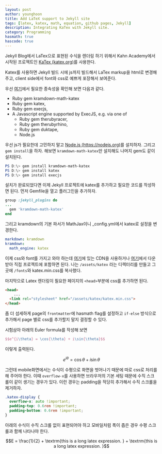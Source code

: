 ```yaml
---
layout: post
author: younghoon
title: Add LaTeX support to Jekyll site
tags: [latex, katex, math, equation, github pages, Jekyll]
description: Integrating KaTex with Jekyll site.
category: Programming
hasmath: true
hascode: true
---
```


Jekyll Blog에서 LaTex으로 표현된 수식을 렌더링 하기 위해서 Kahn Academy에서 시작된 프로젝트인 [KaTex (katex.org)](https://katex.org/)를 사용한다.

<!--more-->

Katex를 사용하면 Jekyll 빌드 시에 js까지 빌드해서 LaTex markup을 html로 변경해 주고, client side에서 font와 css로 예쁘게 포장해서 보여준다.

우선 [여기](https://github.com/kramdown/math-katex)에서 필요한 종속성을 확인해 보면 다음과 같다.

- Ruby gem kramdown-math-katex
- Ruby gem katex,
- Ruby gem execjs,
- A Javascript engine supported by ExecJS, e.g. via one of
  - Ruby gem therubyracer,
  - Ruby gem therubyrhino,
  - Ruby gem duktape,
  - Node.js

우선 js가 필요한데 고민하지 말고 [Node.js (https://nodejs.org)](https://nodejs.org)를 설치하자. 그리고 `gem install`을 하자. 해보면 `kramdown-math-katex`만 설치해도 나머지 gem도 같이 설치된다.

```powershell
PS D:\> gem install kramdown-math-katex
PS D:\> gem install katex
PS D:\> gem install execjs
```

설치가 완료되었다면 이제 Jekyll 프로젝트에 katex를 추가하고 필요한 코드를 작성하면 된다. 먼저 Gemfile을 열고 플러그인을 추가하자.

```ruby
group :jekyll_plugins do
...
  gem 'kramdown-math-katex'
end
```

그리고 kramdown의 기본 파서가 MathJax이니 \_config.yml에서 katex로 설정을 변경한다.

```yml
markdown: kramdown
kramdown:
  math_engine: katex
```

이제 css와 font를 가지고 와야 하는데 [여기](https://katex.org/docs/autorender.html)에 있는 CDN을 사용하거나 [여기](https://github.com/KaTeX/KaTeX/releases)에서 다운받아 직접 프로젝트에 포함하면 된다. 나는 `/assets/katex` 라는 디렉터리를 만들고 그곳에 `/fonts`와 katex.min.css를 복사했다.

마지막으로 Latex 렌더링이 필요한 페이지의 `<head>`부분에 css를 추가하면 된다.
```html
<head>
    ...
  <link rel="stylesheet" href="/assets/katex/katex.min.css">
</head>
```
좀 더 섬세하게 page의 `frontmatter`에 hasmath flag를 설정하고 `if-else` 방식으로 추가해서 page 별로 css를 추가할지 말지 결정할 수 있다.

시험삼아 아래의 Euler formula를 작성해 보면
```latex
$$e^{i\theta} = \cos{\theta} + i\sin{\theta}$$
```
이렇게 출력된다.

$$e^{i\theta} = \cos{\theta} + i\sin{\theta}$$

그런데 mobile화면에서는 수식이 수평으로 화면을 벗어나기 때문에 따로 css로 처리를 해 주어야 한다. 이때 `overflow-x`를 사용하면 브라우저의 기본 세팅 때문에 수직 스크롤이 같이 생기는 경우가 있다. 이런 경우는 padding을 적당히 추가해서 수직 스크롤을 제거하자.


```css
.katex-display {
  overflow-x: auto !important;
  padding-top: 0.6rem !important;
  padding-bottom: 0.6rem !important;
}
```

아래의 수식이 수직 스크롤 없이 표현되어야 하고 모바일처럼 폭이 좁은 경우 수평 스크롤과 함께 나타나야 한다.


$$E = \frac{1}{2} + \textrm{this is a long latex expression. } + \textrm{this is a long latex expression. }$$